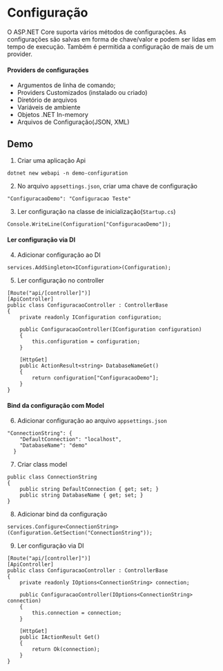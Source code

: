 # Configuração
O ASP.NET Core suporta vários métodos de configurações. As configurações são salvas em forma de chave/valor e podem ser lidas em tempo de execução. Também é permitida a configuração de mais de um provider.

#### Providers de configurações

- Argumentos de linha de comando;
- Providers Customizados (instalado ou criado)
- Diretório de arquivos
- Variáveis de ambiente
- Objetos .NET In-memory
- Arquivos de Configuração(JSON, XML)

## Demo

1. Criar uma aplicação Api
```
dotnet new webapi -n demo-configuration
```

2. No arquivo `appsettings.json`, criar uma chave de configuração

```
"ConfiguracaoDemo": "Configuracao Teste"
```

3. Ler configuração na classe de inicialização(`Startup.cs`)
```
Console.WriteLine(Configuration["ConfiguracaoDemo"]);
```

#### Ler configuração via DI

4. Adicionar configuração ao DI
```
services.AddSingleton<IConfiguration>(Configuration);
```

5. Ler configuração no controller
```
[Route("api/[controller]")]
[ApiController]
public class ConfiguracaoController : ControllerBase
{
    private readonly IConfiguration configuration;

    public ConfiguracaoController(IConfiguration configuration)
    {
        this.configuration = configuration;
    }

    [HttpGet]
    public ActionResult<string> DatabaseNameGet()
    {
        return configuration["ConfiguracaoDemo"];
    }
}
```

#### Bind da configuração com Model

6. Adicionar configuração ao arquivo `appsettings.json`
```
"ConnectionString": {
    "DefaultConnection": "localhost",
    "DatabaseName": "demo"
  }
```

7. Criar class model
```
public class ConnectionString   
{
    public string DefaultConnection { get; set; }  
    public string DatabaseName { get; set; }  
}
```

8. Adicionar bind da configuração
```
services.Configure<ConnectionString>(Configuration.GetSection("ConnectionString"));
```

9. Ler configuração via DI
```
[Route("api/[controller]")]
[ApiController]
public class ConfiguracaoController : ControllerBase
{
    private readonly IOptions<ConnectionString> connection;

    public ConfiguracaoController(IOptions<ConnectionString> connection)
    {
        this.connection = connection;
    }

    [HttpGet]
    public IActionResult Get()
    {
        return Ok(connection);
    }
}
``` 